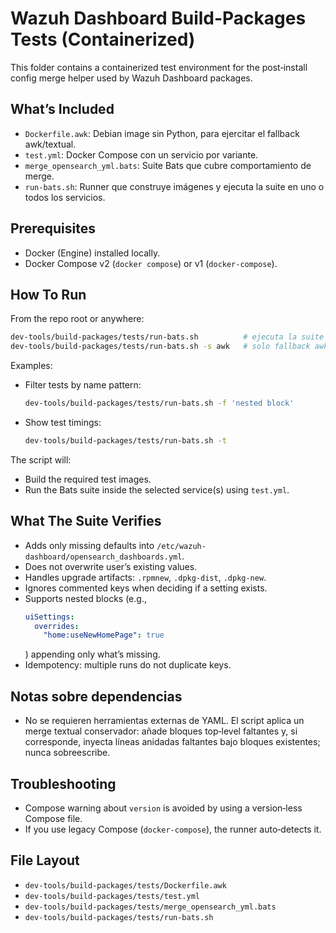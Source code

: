# Wazuh Dashboard Build-Packages Tests (Containerized)

This folder contains a containerized test environment for the post‑install config merge helper used by Wazuh Dashboard packages.

## What’s Included

- `Dockerfile.awk`: Debian image sin Python, para ejercitar el fallback awk/textual.
- `test.yml`: Docker Compose con un servicio por variante.
- `merge_opensearch_yml.bats`: Suite Bats que cubre comportamiento de merge.
- `run-bats.sh`: Runner que construye imágenes y ejecuta la suite en uno o todos los servicios.

## Prerequisites

- Docker (Engine) installed locally.
- Docker Compose v2 (`docker compose`) or v1 (`docker-compose`).

## How To Run

From the repo root or anywhere:

```sh
dev-tools/build-packages/tests/run-bats.sh          # ejecuta la suite (servicio awk)
dev-tools/build-packages/tests/run-bats.sh -s awk   # solo fallback awk/textual
```

Examples:

- Filter tests by name pattern:
  ```sh
  dev-tools/build-packages/tests/run-bats.sh -f 'nested block'
  ```
- Show test timings:
  ```sh
  dev-tools/build-packages/tests/run-bats.sh -t
  ```

The script will:
- Build the required test images.
- Run the Bats suite inside the selected service(s) using `test.yml`.

## What The Suite Verifies

- Adds only missing defaults into `/etc/wazuh-dashboard/opensearch_dashboards.yml`.
- Does not overwrite user’s existing values.
- Handles upgrade artifacts: `.rpmnew`, `.dpkg-dist`, `.dpkg-new`.
- Ignores commented keys when deciding if a setting exists.
- Supports nested blocks (e.g.,
  ```yaml
  uiSettings:
    overrides:
      "home:useNewHomePage": true
  ```
  ) appending only what’s missing.
- Idempotency: multiple runs do not duplicate keys.

## Notas sobre dependencias

- No se requieren herramientas externas de YAML. El script aplica un merge textual conservador: añade bloques top‑level faltantes y, si corresponde, inyecta líneas anidadas faltantes bajo bloques existentes; nunca sobreescribe.

## Troubleshooting

- Compose warning about `version` is avoided by using a version‑less Compose file.
- If you use legacy Compose (`docker-compose`), the runner auto‑detects it.

## File Layout

- `dev-tools/build-packages/tests/Dockerfile.awk`
- `dev-tools/build-packages/tests/test.yml`
- `dev-tools/build-packages/tests/merge_opensearch_yml.bats`
- `dev-tools/build-packages/tests/run-bats.sh`
